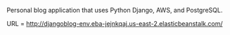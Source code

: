 Personal blog application that uses Python Django, AWS, and PostgreSQL.

URL = http://djangoblog-env.eba-jejnkqaj.us-east-2.elasticbeanstalk.com/
